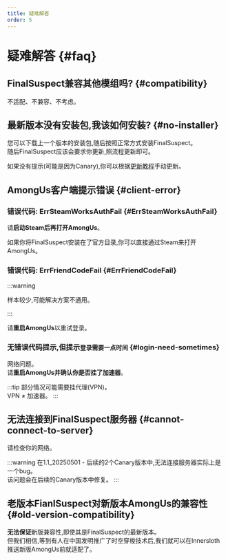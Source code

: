 ```yaml
---
title: 疑难解答
order: 5
---
```

# 疑难解答 {#faq}

## FinalSuspect兼容其他模组吗? {#compatibility}

不适配、不兼容、不考虑。

## 最新版本没有安装包,我该如何安装? {#no-installer}

您可以下载上一个版本的安装包,随后按照正常方式安装FinalSuspect。\
随后FinalSuspect应该会要求你更新,照流程更新即可。

如果没有提示(可能是因为Canary),你可以根据[更新教程](Guide/Update#手动更新)手动更新。

## AmongUs客户端提示错误 {#client-error}

### 错误代码: ErrSteamWorksAuthFail {#ErrSteamWorksAuthFail}

请**启动Steam后再打开AmongUs**。

如果你将FinalSuspect安装在了官方目录,你可以直接通过Steam来打开AmongUs。

### 错误代码: ErrFriendCodeFail {#ErrFriendCodeFail}

:::warning

样本较少,可能解决方案不通用。

:::

请**重启AmongUs**以重试登录。

### 无错误代码提示,但提示`登录需要一点时间` {#login-need-sometimes}

网络问题。\
请**重启AmongUs并确认你是否挂了加速器**。

:::tip
部分情况可能需要挂代理(VPN)。\
VPN ≠ 加速器。
:::

## 无法连接到FinalSuspect服务器 {#cannot-connect-to-server}

请检查你的网络。

:::warning
在1.1_20250501 - 后续的2个Canary版本中,无法连接服务器实际上是一个bug。\
该问题会在后续的Canary版本中修复。
:::

## 老版本FianlSuspect对新版本AmongUs的兼容性 {#old-version-compatibility}

**无法保证**新版兼容性,即使其是FinalSuspect的最新版本。\
但我们相信,等到有人在中国发明推广了时空穿梭技术后,我们就可以在Innersloth推送新版AmongUs前就适配了。